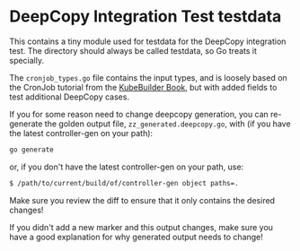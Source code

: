 # DeepCopy Integration Test testdata

This contains a tiny module used for testdata for the DeepCopy integration
test. The directory should always be called testdata, so Go treats it
specially.

The `cronjob_types.go` file contains the input types, and is loosely based
on the CronJob tutorial from the [KubeBuilder
Book](https://book.kubebuilder.io/cronjob-tutorial.html), but with added
fields to test additional DeepCopy cases.

If you for some reason need to change deepcopy generation, you can
re-generate the golden output file,
`zz_generated.deepcopy.go`, with (if you have the latest
controller-gen on your path):

```bash
go generate
```

or, if you don't have the latest controller-gen on your path, use:

```bash
$ /path/to/current/build/of/controller-gen object paths=.
```


Make sure you review the diff to ensure that it only contains the desired
changes!

If you didn't add a new marker and this output changes, make sure you have
a good explanation for why generated output needs to change!
